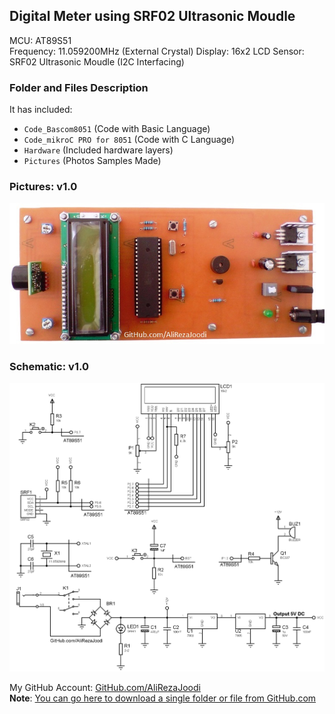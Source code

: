 ## Digital Meter using SRF02 Ultrasonic Moudle
	   
MCU:		AT89S51  
Frequency:     	11.059200MHz (External Crystal) 
Display:        16x2 LCD 
Sensor:		SRF02 Ultrasonic Moudle (I2C Interfacing)   

### Folder and Files Description
It has included:
- `Code_Bascom8051` (Code with Basic Language)
- `Code_mikroC PRO for 8051` (Code with C Language)
- `Hardware` (Included hardware layers)
- `Pictures` (Photos Samples Made)

### Pictures: v1.0
![](Pictures/v1.0.jpg)

### Schematic: v1.0
![](Hardware/v1.0.png)

My GitHub Account: [GitHub.com/AliRezaJoodi](https://github.com/AliRezaJoodi)  
**Note**: [You can go here to download a single folder or file from GitHub.com](https://minhaskamal.github.io/DownGit/#/home)
